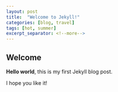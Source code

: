 ```yaml
---
layout: post
title:  "Welcome to Jekyll!"
categories: [blog, travel]
tags: [hot, summer]
excerpt_separator: <!--more-->
---
```


## Welcome

**Hello world**, this is my first Jekyll blog post.

I hope you like it!
